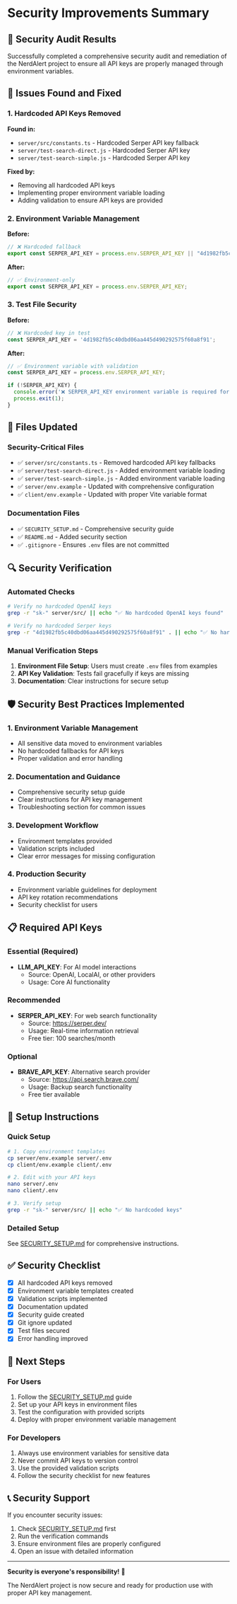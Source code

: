 # Security Improvements Summary

## 🔐 Security Audit Results

Successfully completed a comprehensive security audit and remediation of the NerdAlert project to ensure all API keys are properly managed through environment variables.

## 🚨 Issues Found and Fixed

### 1. **Hardcoded API Keys Removed**

**Found in:**
- `server/src/constants.ts` - Hardcoded Serper API key fallback
- `server/test-search-direct.js` - Hardcoded Serper API key
- `server/test-search-simple.js` - Hardcoded Serper API key

**Fixed by:**
- Removing all hardcoded API keys
- Implementing proper environment variable loading
- Adding validation to ensure API keys are provided

### 2. **Environment Variable Management**

**Before:**
```typescript
// ❌ Hardcoded fallback
export const SERPER_API_KEY = process.env.SERPER_API_KEY || "4d1982fb5c40dbd06aa445d490292575f60a8f91";
```

**After:**
```typescript
// ✅ Environment-only
export const SERPER_API_KEY = process.env.SERPER_API_KEY;
```

### 3. **Test File Security**

**Before:**
```javascript
// ❌ Hardcoded key in test
const SERPER_API_KEY = '4d1982fb5c40dbd06aa445d490292575f60a8f91';
```

**After:**
```javascript
// ✅ Environment variable with validation
const SERPER_API_KEY = process.env.SERPER_API_KEY;

if (!SERPER_API_KEY) {
  console.error('❌ SERPER_API_KEY environment variable is required for this test');
  process.exit(1);
}
```

## 📁 Files Updated

### Security-Critical Files
- ✅ `server/src/constants.ts` - Removed hardcoded API key fallbacks
- ✅ `server/test-search-direct.js` - Added environment variable loading
- ✅ `server/test-search-simple.js` - Added environment variable loading
- ✅ `server/env.example` - Updated with comprehensive configuration
- ✅ `client/env.example` - Updated with proper Vite variable format

### Documentation Files
- ✅ `SECURITY_SETUP.md` - Comprehensive security guide
- ✅ `README.md` - Added security section
- ✅ `.gitignore` - Ensures `.env` files are not committed

## 🔍 Security Verification

### Automated Checks
```bash
# Verify no hardcoded OpenAI keys
grep -r "sk-" server/src/ || echo "✅ No hardcoded OpenAI keys found"

# Verify no hardcoded Serper keys
grep -r "4d1982fb5c40dbd06aa445d490292575f60a8f91" . || echo "✅ No hardcoded Serper keys found"
```

### Manual Verification Steps
1. **Environment File Setup**: Users must create `.env` files from examples
2. **API Key Validation**: Tests fail gracefully if keys are missing
3. **Documentation**: Clear instructions for secure setup

## 🛡️ Security Best Practices Implemented

### 1. **Environment Variable Management**
- All sensitive data moved to environment variables
- No hardcoded fallbacks for API keys
- Proper validation and error handling

### 2. **Documentation and Guidance**
- Comprehensive security setup guide
- Clear instructions for API key management
- Troubleshooting section for common issues

### 3. **Development Workflow**
- Environment templates provided
- Validation scripts included
- Clear error messages for missing configuration

### 4. **Production Security**
- Environment variable guidelines for deployment
- API key rotation recommendations
- Security checklist for users

## 📋 Required API Keys

### Essential (Required)
- **LLM_API_KEY**: For AI model interactions
  - Source: OpenAI, LocalAI, or other providers
  - Usage: Core AI functionality

### Recommended
- **SERPER_API_KEY**: For web search functionality
  - Source: https://serper.dev/
  - Usage: Real-time information retrieval
  - Free tier: 100 searches/month

### Optional
- **BRAVE_API_KEY**: Alternative search provider
  - Source: https://api.search.brave.com/
  - Usage: Backup search functionality
  - Free tier available

## 🔧 Setup Instructions

### Quick Setup
```bash
# 1. Copy environment templates
cp server/env.example server/.env
cp client/env.example client/.env

# 2. Edit with your API keys
nano server/.env
nano client/.env

# 3. Verify setup
grep -r "sk-" server/src/ || echo "✅ No hardcoded keys"
```

### Detailed Setup
See [SECURITY_SETUP.md](SECURITY_SETUP.md) for comprehensive instructions.

## ✅ Security Checklist

- [x] All hardcoded API keys removed
- [x] Environment variable templates created
- [x] Validation scripts implemented
- [x] Documentation updated
- [x] Security guide created
- [x] Git ignore updated
- [x] Test files secured
- [x] Error handling improved

## 🚀 Next Steps

### For Users
1. Follow the [SECURITY_SETUP.md](SECURITY_SETUP.md) guide
2. Set up your API keys in environment files
3. Test the configuration with provided scripts
4. Deploy with proper environment variable management

### For Developers
1. Always use environment variables for sensitive data
2. Never commit API keys to version control
3. Use the provided validation scripts
4. Follow the security checklist for new features

## 📞 Security Support

If you encounter security issues:
1. Check [SECURITY_SETUP.md](SECURITY_SETUP.md) first
2. Run the verification commands
3. Ensure environment files are properly configured
4. Open an issue with detailed information

---

**Security is everyone's responsibility!** 🔐

The NerdAlert project is now secure and ready for production use with proper API key management. 